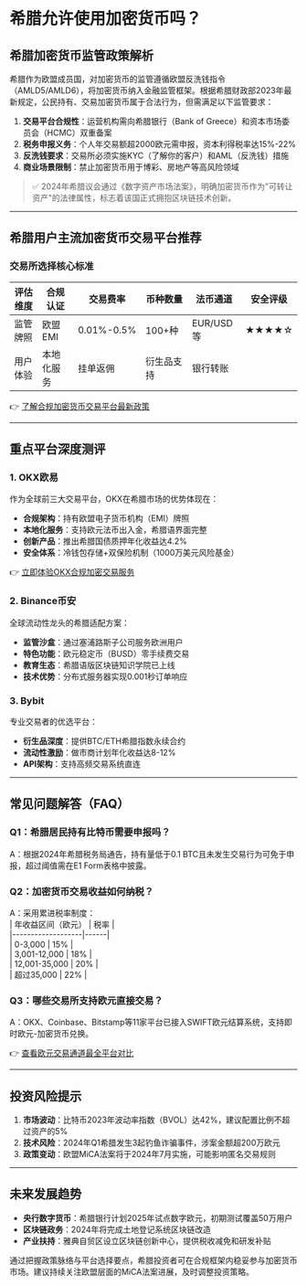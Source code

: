 # 希腊允许使用加密货币吗？

## 希腊加密货币监管政策解析  
希腊作为欧盟成员国，对加密货币的监管遵循欧盟反洗钱指令（AMLD5/AMLD6），将加密货币纳入金融监管框架。根据希腊财政部2023年最新规定，公民持有、交易加密货币属于合法行为，但需满足以下监管要求：  
1. **交易平台合规性**：运营机构需向希腊银行（Bank of Greece）和资本市场委员会（HCMC）双重备案  
2. **税务申报义务**：个人年交易额超2000欧元需申报，资本利得税率达15%-22%  
3. **反洗钱要求**：交易所必须实施KYC（了解你的客户）和AML（反洗钱）措施  
4. **商业场景限制**：禁止加密货币用于博彩、房地产等高风险领域  

> ✅ 2024年希腊议会通过《数字资产市场法案》，明确加密货币作为"可转让资产"的法律属性，标志着该国正式拥抱区块链技术创新。

---

## 希腊用户主流加密货币交易平台推荐  

### 交易所选择核心标准  
| 评估维度       | 合规认证 | 交易费率 | 币种数量 | 法币通道 | 安全评级 |  
|----------------|----------|----------|----------|----------|----------|  
| 监管牌照       | 欧盟EMI  | 0.01%-0.5% | 100+种   | EUR/USD等 | ★★★★☆    |  
| 用户体验       | 本地化服务 | 挂单返佣 | 衍生品支持 | 银行转账 |          |  

👉 [了解合规加密货币交易平台最新政策](https://bit.ly/okx_welcome)

---

## 重点平台深度测评  

### 1. OKX欧易  
作为全球前三大交易平台，OKX在希腊市场的优势体现在：  
- **合规架构**：持有欧盟电子货币机构（EMI）牌照  
- **本地化服务**：支持欧元法币出入金，希腊语界面完整  
- **创新产品**：推出希腊国债质押年化收益达4.2%  
- **安全体系**：冷钱包存储+双保险机制（1000万美元风险基金）  

👉 [立即体验OKX合规加密交易服务](https://bit.ly/okx_welcome)  

### 2. Binance币安  
全球流动性龙头的希腊适配方案：  
- **监管沙盒**：通过塞浦路斯子公司服务欧洲用户  
- **特色功能**：欧元稳定币（BUSD）零手续费交易  
- **教育生态**：希腊语版区块链知识学院已上线  
- **技术优势**：分布式服务器实现0.001秒订单响应  

### 3. Bybit  
专业交易者的优选平台：  
- **衍生品深度**：提供BTC/ETH希腊指数永续合约  
- **流动性激励**：做市商计划年化收益达8-12%  
- **API架构**：支持高频交易系统直连  

---

## 常见问题解答（FAQ）  

### Q1：希腊居民持有比特币需要申报吗？  
A：根据2024年希腊税务局通告，持有量低于0.1 BTC且未发生交易行为可免于申报，超过阈值需在E1 Form表格中披露。

### Q2：加密货币交易收益如何纳税？  
A：采用累进税率制度：  
| 年收益区间（欧元） | 税率 |  
|-------------------|------|  
| 0-3,000           | 15%  |  
| 3,001-12,000      | 18%  |  
| 12,001-35,000     | 20%  |  
| 超过35,000        | 22%  |  

### Q3：哪些交易所支持欧元直接交易？  
A：OKX、Coinbase、Bitstamp等11家平台已接入SWIFT欧元结算系统，支持即时欧元-加密货币兑换。

👉 [查看欧元交易通道最全平台对比](https://bit.ly/okx_welcome)  

---

## 投资风险提示  
1. **市场波动**：比特币2023年波动率指数（BVOL）达42%，建议配置比例不超过资产的5%  
2. **技术风险**：2024年Q1希腊发生3起钓鱼诈骗事件，涉案金额超200万欧元  
3. **政策变动**：欧盟MiCA法案将于2024年7月实施，可能影响匿名交易规则  

---

## 未来发展趋势  
- **央行数字货币**：希腊银行计划2025年试点数字欧元，初期测试覆盖50万用户  
- **区块链政务**：2024年将完成土地登记系统区块链改造  
- **产业扶持**：雅典自贸区设立区块链创新中心，提供税收减免和研发补贴  

通过把握政策脉络与平台选择要点，希腊投资者可在合规框架内稳妥参与加密货币市场。建议持续关注欧盟层面的MiCA法案进展，及时调整投资策略。